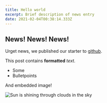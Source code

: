```yaml
---
title: Hello world
excerpt: Brief description of news entry
date: 2021-02-04T00:38:14.333Z
---
```

## News! News! News!

Urget news, we published our starter to [github](https://github.com/Mausic/gatsby-netlify-sample).

This post contains **formatted** *text.*

* Some
* Bulletpoints

And embedded image!

![Sun is shining through clouds in the sky](../assets/tom-barrett-7fnoh-qsxmi.jpg)